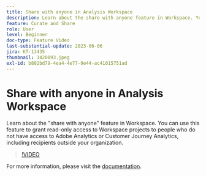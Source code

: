 ```yaml
---
title: Share with anyone in Analysis Workspace
description: Learn about the share with anyone feature in Workspace. You can use this feature to grant read-only access to Workspace projects to people who do not have access to Adobe Analytics or CJA, including recipients outside your organization.
feature: Curate and Share
role: User
level: Beginner
doc-type: Feature Video
last-substantial-update: 2023-06-06
jira: KT-13435
thumbnail: 3420093.jpeg
exl-id: b802bd79-4ea4-4e77-9e44-ac41015751ad
---
```

# Share with anyone in Analysis Workspace

Learn about the "share with anyone" feature in Workspace. You can use this feature to grant read-only access to Workspace projects to people who do not have access to Adobe Analytics or Customer Journey Analytics, including recipients outside your organization.

>[!VIDEO](https://video.tv.adobe.com/v/3420093/?learn=on)

For more information, please visit the [documentation](https://experienceleague.adobe.com/docs/analytics/analyze/analysis-workspace/curate-share/share-projects.html?lang=en#share-public-link).
